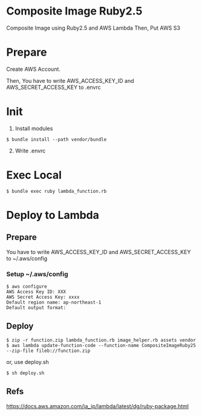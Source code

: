 # Composite Image Ruby2.5
Composite Image using Ruby2.5 and AWS Lambda
Then, Put AWS S3

# Prepare
Create AWS Account.

Then, You have to write AWS_ACCESS_KEY_ID and AWS_SECRET_ACCESS_KEY to .envrc

# Init
1. Install modules

```
$ bundle install --path vendor/bundle
```

2. Write .envrc

# Exec Local
```
$ bundle exec ruby lambda_function.rb
```

# Deploy to Lambda
## Prepare
You have to write AWS_ACCESS_KEY_ID and AWS_SECRET_ACCESS_KEY to ~/.aws/config
### Setup ~/.aws/config
```
$ aws configure
AWS Access Key ID: XXX
AWS Secret Access Key: xxxx
Default region name: ap-northeast-1
Default output format:
```

## Deploy
```
$ zip -r function.zip lambda_function.rb image_helper.rb assets vendor
$ aws lambda update-function-code --function-name CompositeImageRuby25 --zip-file fileb://function.zip
```

or, use deploy.sh
```
$ sh deploy.sh
```

## Refs
https://docs.aws.amazon.com/ja_jp/lambda/latest/dg/ruby-package.html
